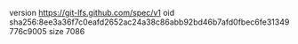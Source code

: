 version https://git-lfs.github.com/spec/v1
oid sha256:8ee3a36f7c0eafd2652ac24a38c86abb92bd46b7afd0fbec6fe31349776c9005
size 7086
